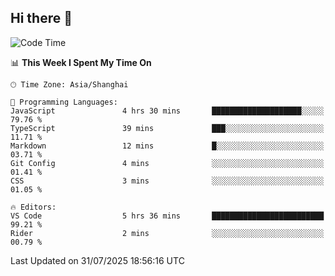 ## Hi there 👋

<!--START_SECTION:waka-->
![Code Time](http://img.shields.io/badge/Code%20Time-17%20hrs%2030%20mins-blue)

📊 **This Week I Spent My Time On** 

```text
🕑︎ Time Zone: Asia/Shanghai

💬 Programming Languages: 
JavaScript               4 hrs 30 mins       ████████████████████░░░░░   79.76 % 
TypeScript               39 mins             ███░░░░░░░░░░░░░░░░░░░░░░   11.71 % 
Markdown                 12 mins             █░░░░░░░░░░░░░░░░░░░░░░░░   03.71 % 
Git Config               4 mins              ░░░░░░░░░░░░░░░░░░░░░░░░░   01.41 % 
CSS                      3 mins              ░░░░░░░░░░░░░░░░░░░░░░░░░   01.05 % 

🔥 Editors: 
VS Code                  5 hrs 36 mins       █████████████████████████   99.21 % 
Rider                    2 mins              ░░░░░░░░░░░░░░░░░░░░░░░░░   00.79 % 
```


 Last Updated on 31/07/2025 18:56:16 UTC
<!--END_SECTION:waka-->
